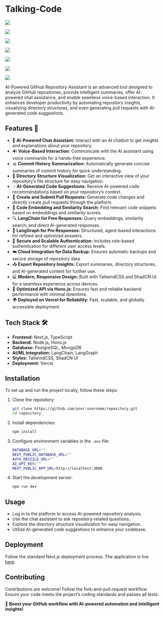 # Talking-Code

![](https://res.cloudinary.com/dvovo1lfg/image/upload/v1741974439/projects/talking-code/k5xt1ypxlfwuaxpr30ys.png)

![](https://res.cloudinary.com/dvovo1lfg/image/upload/v1741973730/projects/talking-code/groh0hdoonuqb2whwuhe.png)

![](https://res.cloudinary.com/dvovo1lfg/image/upload/v1741973730/projects/talking-code/e46jybqidbj2fcgkqfi6.png)

![](https://res.cloudinary.com/dvovo1lfg/image/upload/v1741973730/projects/talking-code/ayvorpch2cq40nxtt8hh.png)

![](https://res.cloudinary.com/dvovo1lfg/image/upload/v1741973731/projects/talking-code/krlgujkhkkmty8nleycz.png)

![](https://res.cloudinary.com/dvovo1lfg/image/upload/v1741973730/projects/talking-code/w25pn9ru4q9smrgw5twi.png)

![](https://res.cloudinary.com/dvovo1lfg/image/upload/v1741973730/projects/talking-code/pgzn5c1pqxmd0n3au17c.png)

AI-Powered GitHub Repository Assistant is an advanced tool designed to analyze GitHub repositories, provide intelligent summaries, offer AI-powered chat assistance, and enable seamless voice-based interaction. It enhances developer productivity by automating repository insights, visualizing directory structures, and even generating pull requests with AI-generated code suggestions.

## Features 🎉

- 📝 **AI-Powered Chat Assistant:** Interact with an AI chatbot to get insights and explanations about your repository.  
- 🔊 **Voice-Based Interaction:** Communicate with the AI assistant using voice commands for a hands-free experience.  
- 📊 **Commit History Summarization:** Automatically generate concise summaries of commit history for quick understanding.  
- 📁 **Directory Structure Visualization:** Get an interactive view of your repository’s file structure for easy navigation.  
- 💡 **AI-Generated Code Suggestions:** Receive AI-powered code recommendations based on your repository’s context.  
- 🔀 **Create and Submit Pull Requests:** Generate code changes and directly create pull requests through the platform.  
- 📂 **Code Embedding and Similarity Search:** Find relevant code snippets based on embeddings and similarity scores.  
- 🔍 **LangChain for Free Responses:** Query embeddings, similarity search, and direct AI-generated responses.  
- 🤖 **LangGraph for Pro Responses:** Structured, agent-based interactions for refined and optimized answers.  
- 🔐 **Secure and Scalable Authentication:** Includes role-based authentication for different user access levels.  
- ☁️ **Cloud Integration for Data Backup:** Ensures automatic backups and secure storage of repository data.  
- 📤 **Export Repository Insights:** Export summaries, directory structures, and AI-generated content for further use.  
- 💻 **Modern, Responsive Design:** Built with TailwindCSS and ShadCN UI for a seamless experience across devices.  
- 🚀 **Optimized API via Hono.js:** Ensures fast and reliable backend performance with minimal downtime.  
- 🌍 **Deployed on Vercel for Reliability:** Fast, scalable, and globally accessible deployment.  

## Tech Stack 🛠️

- **Frontend:** Next.js, TypeScript  
- **Backend:** Node.js, Hono.js  
- **Database:** PostgreSQL, MongoDB  
- **AI/ML Integration:** LangChain, LangGraph  
- **Styles:** TailwindCSS, ShadCN UI  
- **Deployment:** Vercel  

## Installation

To set up and run the project locally, follow these steps:

1. Clone the repository:
   ```bash
   git clone https://github.com/your-username/repository.git
   cd repository
   ```

2. Install dependencies:
   ```bash
   npm install
   ```

3. Configure environment variables in the `.env` file:
   ```bash
   DATABASE_URL=""
   NEXT_PUBLIC_DATABASE_URL=""
   AUTH_DRIZZLE_URL=""
   AI_API_KEY=""
   NEXT_PUBLIC_APP_URL=http://localhost:3000
   ```

4. Start the development server:
   ```bash
   npm run dev
   ```

## Usage
- Log in to the platform to access AI-powered repository analysis.
- Use the chat assistant to ask repository-related questions.
- Explore the directory structure visualization for easy navigation.
- Utilize AI-generated code suggestions to enhance your codebase.

## Deployment
Follow the standard Next.js deployment process. The application is live [here](https://your-live-app-url.com).

## Contributing
Contributions are welcome! Follow the fork-and-pull request workflow. Ensure your code meets the project’s coding standards and passes all tests.

🚀 **Boost your GitHub workflow with AI-powered automation and intelligent insights!**

